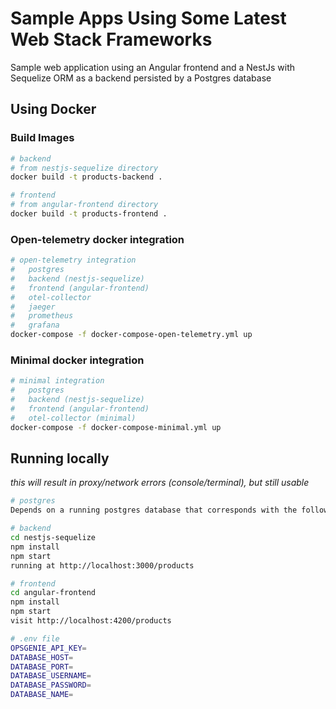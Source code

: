 
# Sample Apps Using Some Latest Web Stack Frameworks

Sample web application using an Angular frontend and a NestJs with Sequelize ORM as a backend persisted by a Postgres database

## Using Docker

### Build Images
```bash
# backend
# from nestjs-sequelize directory
docker build -t products-backend .

# frontend
# from angular-frontend directory
docker build -t products-frontend .
```

### Open-telemetry docker integration
```bash
# open-telemetry integration
#   postgres
#   backend (nestjs-sequelize)
#   frontend (angular-frontend)
#   otel-collector
#   jaeger
#   prometheus
#   grafana
docker-compose -f docker-compose-open-telemetry.yml up
```
### Minimal docker integration
```bash
# minimal integration
#   postgres
#   backend (nestjs-sequelize)
#   frontend (angular-frontend)
#   otel-collector (minimal)
docker-compose -f docker-compose-minimal.yml up
```

## Running locally
_this will result in proxy/network errors (console/terminal), but still usable_
```bash
# postgres
Depends on a running postgres database that corresponds with the following database variables

# backend
cd nestjs-sequelize
npm install
npm start
running at http://localhost:3000/products

# frontend
cd angular-frontend
npm install
npm start
visit http://localhost:4200/products
```

```bash
# .env file
OPSGENIE_API_KEY=
DATABASE_HOST=
DATABASE_PORT=
DATABASE_USERNAME=
DATABASE_PASSWORD=
DATABASE_NAME=
```